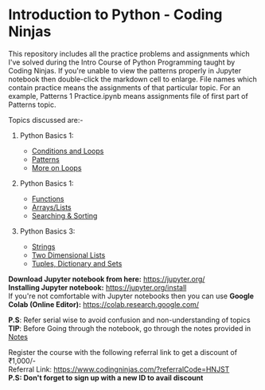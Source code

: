 # Introduction to Python - Coding Ninjas
This repository includes all the practice problems and assignments which I've solved during the Intro Course of Python Programming taught by Coding Ninjas. 
If you're unable to view the patterns properly in Jupyter notebook then double-click the markdown cell to enlarge. 
File names which contain practice means the assignments of that particular topic. For an example, Patterns 1 Practice.ipynb means assignments file of first part of Patterns topic. 

Topics discussed are:-
1)  Python Basics 1:
    * [Conditions and Loops](https://github.com/AvishekRoy16/Python/blob/master/PythonBasics1.ipynb)
    * [Patterns](https://github.com/AvishekRoy16/Python/blob/master/PythonBasics1.ipynb)
    * [More on Loops](https://github.com/AvishekRoy16/Python/blob/master/PythonBasics1.ipynb)
  
2) Python Basics 1:
   * [Functions](https://github.com/AvishekRoy16/Python/blob/master/PythonBasics2.ipynb)
   * [Arrays/Lists](https://github.com/AvishekRoy16/Python/blob/master/PythonBasics2.ipynb)
   * [Searching & Sorting](https://github.com/AvishekRoy16/Python/blob/master/PythonBasics2.ipynb)

3) Python Basics 3:
   * [Strings](https://github.com/AvishekRoy16/Python/blob/master/PythonBasics3.ipynb)
   * [Two Dimensional Lists](https://github.com/AvishekRoy16/Python/blob/master/PythonBasics3.ipynb)
   *  [Tuples, Dictionary and Sets](https://github.com/AvishekRoy16/Python/blob/master/PythonBasics3.ipynb)

__Download Jupyter notebook from here:__ https://jupyter.org/  
__Installing Jupyter notebook:__ https://jupyter.org/install  
If you're not comfortable with Jupyter notebooks then you can use __Google Colab (Online Editor):__ https://colab.research.google.com/  

            
**P.S**: Refer serial wise to avoid confusion and non-understanding of topics            
**TIP**: Before Going through the notebook, go through the notes provided in [Notes](https://github.com/AvishekRoy16/Python/tree/master/Archive/Course%20Material) 

Register the course with the following referral link to get a discount of ₹1,000/-    
Referral Link: https://www.codingninjas.com/?referralCode=HNJST    
**P.S: Don't forget to sign up with a new ID to avail discount**